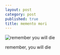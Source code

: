 ```yaml
---
layout: post
category: post
published: true
title: memento mori
---
```

![remember you will die]({{site.baseurl}}/media/memento-mori.jpeg)

remember, you will die
